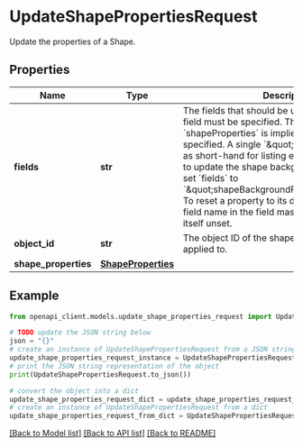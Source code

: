 # UpdateShapePropertiesRequest

Update the properties of a Shape.

## Properties

Name | Type | Description | Notes
------------ | ------------- | ------------- | -------------
**fields** | **str** | The fields that should be updated. At least one field must be specified. The root &#x60;shapeProperties&#x60; is implied and should not be specified. A single &#x60;\&quot;*\&quot;&#x60; can be used as short-hand for listing every field. For example to update the shape background solid fill color, set &#x60;fields&#x60; to &#x60;\&quot;shapeBackgroundFill.solidFill.color\&quot;&#x60;. To reset a property to its default value, include its field name in the field mask but leave the field itself unset. | [optional] 
**object_id** | **str** | The object ID of the shape the updates are applied to. | [optional] 
**shape_properties** | [**ShapeProperties**](ShapeProperties.md) |  | [optional] 

## Example

```python
from openapi_client.models.update_shape_properties_request import UpdateShapePropertiesRequest

# TODO update the JSON string below
json = "{}"
# create an instance of UpdateShapePropertiesRequest from a JSON string
update_shape_properties_request_instance = UpdateShapePropertiesRequest.from_json(json)
# print the JSON string representation of the object
print(UpdateShapePropertiesRequest.to_json())

# convert the object into a dict
update_shape_properties_request_dict = update_shape_properties_request_instance.to_dict()
# create an instance of UpdateShapePropertiesRequest from a dict
update_shape_properties_request_from_dict = UpdateShapePropertiesRequest.from_dict(update_shape_properties_request_dict)
```
[[Back to Model list]](../README.md#documentation-for-models) [[Back to API list]](../README.md#documentation-for-api-endpoints) [[Back to README]](../README.md)



